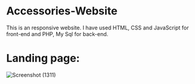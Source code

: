 # Accessories-Website
This is an responsive website. I have used HTML, CSS and JavaScript for front-end and PHP, My Sql for back-end. 
# Landing page: #####
![Screenshot (1311)](https://user-images.githubusercontent.com/83781242/224623144-5705535d-71d8-4fa3-9934-bbe1b021d6c6.png)
